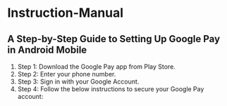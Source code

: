 # Instruction-Manual
## A Step-by-Step Guide to Setting Up Google Pay in Android Mobile
1. Step 1: Download the Google Pay app from Play Store.
2. Step 2: Enter your phone number.
3. Step 3: Sign in with your Google Account.
4. Step 4: Follow the below instructions to secure your Google Pay account:
